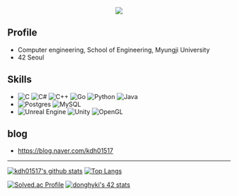 <p align="center">
  <img src="https://capsule-render.vercel.app/api?type=waving&color=3DDC84&height=300&section=header&text=DongHyun Kim&fontSize=70" />
</p>

## Profile
- Computer engineering, School of Engineering, Myungji University    
- 42 Seoul    
## Skills
- ![C](https://img.shields.io/badge/c-%2300599C.svg?style=for-the-badge&logo=c&logoColor=white) ![C#](https://img.shields.io/badge/c%23-%23239120.svg?style=for-the-badge&logo=c-sharp&logoColor=white) ![C++](https://img.shields.io/badge/c++-%2300599C.svg?style=for-the-badge&logo=c%2B%2B&logoColor=white) ![Go](https://img.shields.io/badge/go-%2300ADD8.svg?style=for-the-badge&logo=go&logoColor=white) ![Python](https://img.shields.io/badge/python-3670A0?style=for-the-badge&logo=python&logoColor=ffdd54) ![Java](https://img.shields.io/badge/java-%23ED8B00.svg?style=for-the-badge&logo=java&logoColor=white)
- ![Postgres](https://img.shields.io/badge/postgres-%23316192.svg?style=for-the-badge&logo=postgresql&logoColor=white) ![MySQL](https://img.shields.io/badge/mysql-%2300f.svg?style=for-the-badge&logo=mysql&logoColor=white)
- ![Unreal Engine](https://img.shields.io/badge/unrealengine-%23313131.svg?style=for-the-badge&logo=unrealengine&logoColor=white) ![Unity](https://img.shields.io/badge/unity-%23000000.svg?style=for-the-badge&logo=unity&logoColor=white) ![OpenGL](https://img.shields.io/badge/OpenGL-%23FFFFFF.svg?style=for-the-badge&logo=opengl) 
## blog
- https://blog.naver.com/kdh01517
---

[![kdh01517's github stats](https://github-readme-stats.vercel.app/api?username=kdh01517&layout=compact&show_icons=true&theme=dark)](https://github.com/anuraghazra/github-readme-stats)
[![Top Langs](https://github-readme-stats.vercel.app/api/top-langs/?username=kdh01517&layout=compact&exclude_repo=study&langs_count=10&theme=dark)](https://github.com/anuraghazra/github-readme-stats)

[![Solved.ac Profile](http://mazassumnida.wtf/api/v2/generate_badge?boj=kdh01517)](https://solved.ac/kdh01517/)
[![donghyki's 42 stats](https://badge42.herokuapp.com/api/stats/donghyki?privacyEmail=true&layout=compact)](https://github.com/JaeSeoKim/badge42)
